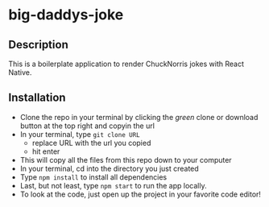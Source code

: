 # big-daddys-joke
## Description
This is a boilerplate application to render  ChuckNorris jokes with React Native. 

## Installation
- Clone the repo in your terminal by clicking the _green_ clone or download button at the top right and copyin the url
- In your terminal, type ```git clone URL```
	- replace URL with the url you copied
 	- hit enter
- This will copy all the files from this repo down to your computer
- In your terminal, cd into the directory you just created
- Type ```npm install``` to install all dependencies
- Last, but not least, type ```npm start``` to run the app locally.
- To look at the code, just open up the project in your favorite code editor!
